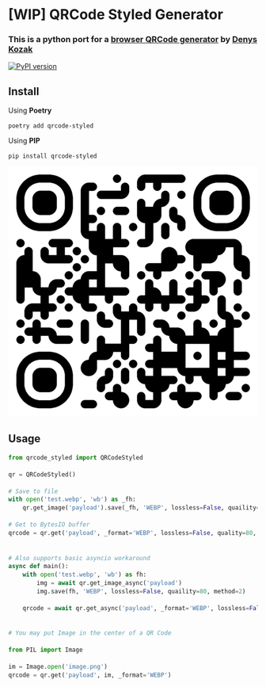 # [WIP] QRCode Styled Generator

### This is a python port for a [browser QRCode generator](https://github.com/kozakdenys/qr-code-styling) by [Denys Kozak](https://github.com/kozakdenys)

[![PyPI version](https://badge.fury.io/py/qrcode-styled.svg)](https://pypi.org/project/qrcode-styled/)

## Install

Using **Poetry**

```shell
poetry add qrcode-styled
```

Using **PIP**

```shell
pip install qrcode-styled
```

![Example 1](./test.webp)

## Usage

```python
from qrcode_styled import QRCodeStyled

qr = QRCodeStyled()

# Save to file
with open('test.webp', 'wb') as _fh:
    qr.get_image('payload').save(_fh, 'WEBP', lossless=False, quaility=80, method=2)

# Get to BytesIO buffer
qrcode = qr.get('payload', _format='WEBP', lossless=False, quality=80, method=2)


# Also supports basic asyncio workaround
async def main():
    with open('test.webp', 'wb') as fh:
        img = await qr.get_image_async('payload')
        img.save(fh, 'WEBP', lossless=False, quaility=80, method=2)

    qrcode = await qr.get_async('payload', _format='WEBP', lossless=False, quality=80, method=2)


# You may put Image in the center of a QR Code

from PIL import Image

im = Image.open('image.png')
qrcode = qr.get('payload', im, _format='WEBP')
```
